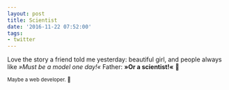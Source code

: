 ```yaml
---
layout: post
title: Scientist
date: '2016-11-22 07:52:00'
tags:
- twitter
---
```


Love the story a friend told me yesterday: beautiful girl, and people always like _»Must be a model one day!«_
Father: __»Or a scientist!«__ 👊

<small>Maybe a web developer. 🙋</small>